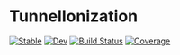 # TunnelIonization

[![Stable](https://img.shields.io/badge/docs-stable-blue.svg)](https://HaneWall.github.io/TunnelIonization.jl/stable)
[![Dev](https://img.shields.io/badge/docs-dev-blue.svg)](https://HaneWall.github.io/TunnelIonization.jl/dev)
[![Build Status](https://github.com/HaneWall/TunnelIonization.jl/actions/workflows/CI.yml/badge.svg?branch=main)](https://github.com/HaneWall/TunnelIonization.jl/actions/workflows/CI.yml?query=branch%3Amain)
[![Coverage](https://codecov.io/gh/HaneWall/TunnelIonization.jl/branch/main/graph/badge.svg)](https://codecov.io/gh/HaneWall/TunnelIonization.jl)
